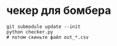 # чекер для бомбера

```
git submodule update --init
python checker.py
# потом скиньте файл out_*.csv
```
